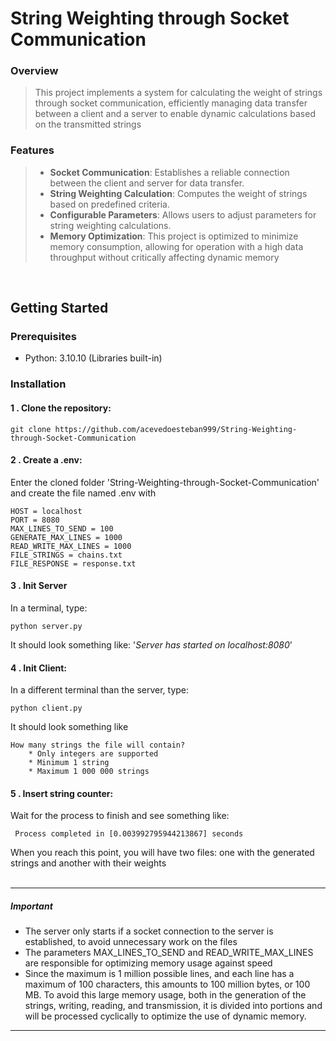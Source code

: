 # String Weighting through Socket Communication

### Overview

  >This project implements a system for calculating the weight of strings through socket communication, efficiently managing data transfer between a client and a server to enable dynamic calculations based on the transmitted strings

### Features

> - **Socket Communication**: Establishes a reliable connection between the client and server for data transfer.
> - **String Weighting Calculation**: Computes the weight of strings based on predefined criteria.
> - **Configurable Parameters**: Allows users to adjust parameters for string weighting calculations.
> - **Memory Optimization**: This project is optimized to minimize memory consumption, allowing for operation with a high data throughput without critically affecting dynamic memory

<br/>


## Getting Started

### Prerequisites

- Python: 3.10.10 (Libraries built-in)

### Installation

#### 1 . Clone the repository:    
    
    git clone https://github.com/acevedoesteban999/String-Weighting-through-Socket-Communication 

#### 2 . Create a .env:

Enter the cloned folder 'String-Weighting-through-Socket-Communication' and create the file named .env with

    HOST = localhost
    PORT = 8080
    MAX_LINES_TO_SEND = 100
    GENERATE_MAX_LINES = 1000
    READ_WRITE_MAX_LINES = 1000
    FILE_STRINGS = chains.txt
    FILE_RESPONSE = response.txt

#### 3 . Init Server
In a terminal, type:
    
    python server.py
    
It should look something like: '*Server has started on localhost:8080*'

#### 4 . Init Client:
In a different terminal than the server, type:

    python client.py

It should look something like

    How many strings the file will contain?
        * Only integers are supported
        * Minimum 1 string
        * Maximum 1 000 000 strings

#### 5 . Insert string counter:

Wait for the process to finish and see something like:

     Process completed in [0.003992795944213867] seconds
When you reach this point, you will have two files: one with the generated strings and another with their weights
<br/>
<br/>
<hr/> 

##### Important

- The server only starts if a socket connection to the server is established, to avoid unnecessary work on the files
- The parameters MAX_LINES_TO_SEND and READ_WRITE_MAX_LINES are responsible for optimizing memory usage against speed
-  Since the maximum is 1 million possible lines, and each line has a maximum of 100 characters, this amounts to 100 million bytes, or 100 MB. To avoid this large memory usage, both in the generation of the strings, writing, reading, and transmission, it is divided into portions and will be processed cyclically to optimize the use of dynamic memory. 

<hr/>